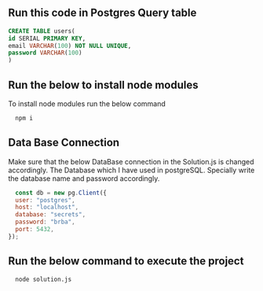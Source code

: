 
## Run this code in Postgres Query table

```SQL
CREATE TABLE users(
id SERIAL PRIMARY KEY,
email VARCHAR(100) NOT NULL UNIQUE,
password VARCHAR(100)
)
```


## Run the below to install node modules

To install node modules run the below command

```bash
  npm i
```


## Data Base Connection

Make sure that the below DataBase connection in the Solution.js is changed accordingly. The Database which I have used in postgreSQL. Specially write the database name and password accordingly.

```javascript
  const db = new pg.Client({
  user: "postgres",
  host: "localhost",
  database: "secrets",
  password: "brba",
  port: 5432,
});
```


## Run the below command to execute the project



```bash
  node solution.js
```

